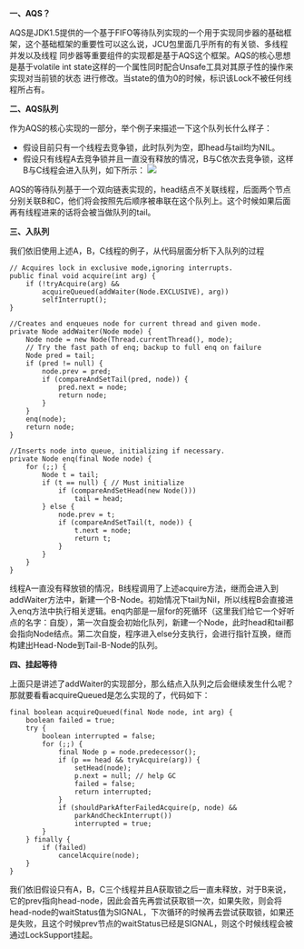 **一、AQS？**

AQS是JDK1.5提供的一个基于FIFO等待队列实现的一个用于实现同步器的基础框架，这个基础框架的重要性可以这么说，JCU包里面几乎所有的有关锁、多线程并发以及线程
同步器等重要组件的实现都是基于AQS这个框架。AQS的核心思想是基于volatile int state这样的一个属性同时配合Unsafe工具对其原子性的操作来实现对当前锁的状态
进行修改。当state的值为0的时候，标识该Lock不被任何线程所占有。

**二、AQS队列**

作为AQS的核心实现的一部分，举个例子来描述一下这个队列长什么样子：
* 假设目前只有一个线程去竞争锁，此时队列为空，即head与tail均为NIL。
* 假设只有线程A去竞争锁并且一直没有释放的情况，B与C依次去竞争锁，这样B与C线程会进入队列，如下所示：
![](https://github.com/c-agam/notes/blob/master/images/AQS-Queue.png)

AQS的等待队列基于一个双向链表实现的，head结点不关联线程，后面两个节点分别关联B和C，他们将会按照先后顺序被串联在这个队列上。这个时候如果后面再有线程进来的话将会被当做队列的tail。

**三、入队列**

我们依旧使用上述A，B，C线程的例子，从代码层面分析下入队列的过程
```
// Acquires lock in exclusive mode,ignoring interrupts.
public final void acquire(int arg) {
    if (!tryAcquire(arg) &&
        acquireQueued(addWaiter(Node.EXCLUSIVE), arg))
        selfInterrupt();
}

//Creates and enqueues node for current thread and given mode.
private Node addWaiter(Node mode) {
    Node node = new Node(Thread.currentThread(), mode);
    // Try the fast path of enq; backup to full enq on failure
    Node pred = tail;
    if (pred != null) {
        node.prev = pred;
        if (compareAndSetTail(pred, node)) {
            pred.next = node;
            return node;
        }
    }
    enq(node);
    return node;
}

//Inserts node into queue, initializing if necessary.
private Node enq(final Node node) {
    for (;;) {
        Node t = tail;
        if (t == null) { // Must initialize
            if (compareAndSetHead(new Node()))
                tail = head;
        } else {
            node.prev = t;
            if (compareAndSetTail(t, node)) {
                t.next = node;
                return t;
            }
        }
    }
}
```
线程A一直没有释放锁的情况，B线程调用了上述acquire方法，继而会进入到addWaiter方法中，新建一个B-Node。初始情况下tail为Nil，所以线程B会直接进入enq方法中执行相关逻辑。enq内部是一层for的死循环（这里我们给它一个好听点的名字：自旋），第一次自旋会初始化队列，新建一个Node，此时head和tail都会指向Node结点。第二次自旋，程序进入else分支执行，会进行指针互换，继而构建出Head-Node到Tail-B-Node的队列。

**四、挂起等待**

上面只是讲述了addWaiter的实现部分，那么结点入队列之后会继续发生什么呢？那就要看看acquireQueued是怎么实现的了，代码如下：
```
final boolean acquireQueued(final Node node, int arg) {
    boolean failed = true;
    try {
        boolean interrupted = false;
        for (;;) {
            final Node p = node.predecessor();
            if (p == head && tryAcquire(arg)) {
                setHead(node);
                p.next = null; // help GC
                failed = false;
                return interrupted;
            }
            if (shouldParkAfterFailedAcquire(p, node) &&
                parkAndCheckInterrupt())
                interrupted = true;
        }
    } finally {
        if (failed)
            cancelAcquire(node);
    }
}
```
我们依旧假设只有A，B，C三个线程并且A获取锁之后一直未释放，对于B来说，它的prev指向head-node，因此会首先再尝试获取锁一次，如果失败，则会将head-node的waitStatus值为SIGNAL，下次循环的时候再去尝试获取锁，如果还是失败，且这个时候prev节点的waitStatus已经是SIGNAL，则这个时候线程会被通过LockSupport挂起。
